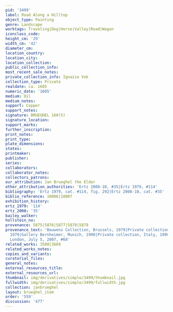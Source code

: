 ```yaml
---
pid: '3499'
label: Road Along a Hilltop
object_type: Painting
genre: Landscape
worktags: Traveling|Dog|Horse|Valley|Road|Wagon
iconclass_code:
height_cm: '29'
width_cm: '42'
diameter_cm:
location_country:
location_city:
location_collection:
public_collection_info:
most_recent_sale_notes:
private_collection_info: Ignazio Vok
collection_type: Private
realdate: ca. 1605
numeric_date: '1605'
medium: Oil
medium_notes:
support: Copper
support_notes:
signature: BRUEGHEL 160(5)
signature_location:
support_marks:
further_inscription:
print_notes:
print_type:
plate_dimensions:
states:
printmaker:
publisher:
series:
collaborators:
collaborator_notes:
collectors_patrons:
our_attribution: Jan Brueghel the Elder
other_attribution_authorities: 'Ertz 2008-10, #35|Ertz 1979, #114'
bibliography: 'Ertz 1979, cat. #114, fig. 292|Ertz 2008-10, cat. #35'
biblio_reference: 10006|10007
exhibition_history:
ertz_1979: '114'
ertz_2008: '35'
bailey_walker:
hollstein_no:
provenance: 5875|5876|5877|5878|5879
provenance_text: 'Bauwens Collection, Brussels, 1979|Private collection, Belgium,
  1979|Gallery Bernheimer, Munich, 1990|Private collection, Italy, 1990|Christie''s,
  London, July 5, 2007, #68'
related_works: 3500|3669
related_works_notes:
copies_and_variants:
curatorial_files:
general_notes:
external_resources_title:
external_resources_url:
thumbnail: img/derivatives/simple/3499/thumbnail.jpg
fullwidth: img/derivatives/simple/3499/fullwidth.jpg
collection: janbrueghel
layout: brueghel_item
order: '559'
discussion: '477'
---
```

